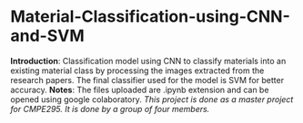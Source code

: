 # Material-Classification-using-CNN-and-SVM
**Introduction**: Classification model using CNN to classify materials into an existing material class by processing the images extracted from the research papers. The final classifier used for the model is SVM for better accuracy.
**Notes**: The files uploaded are .ipynb extension and can be opened using google colaboratory.
*This project is done as a master project for CMPE295. It is done by a group of four members.*
